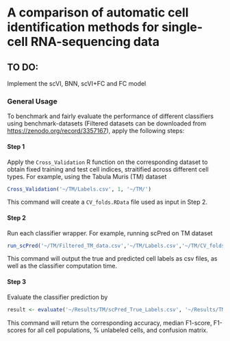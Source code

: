# A comparison of automatic cell identification methods for single-cell RNA-sequencing data

## TO DO:

Implement the scVI, BNN, scVI+FC and FC model


### General Usage

To benchmark and fairly evaluate the performance of different classifiers using benchmark-datasets (Filtered datasets can be downloaded from https://zenodo.org/record/3357167), apply the following steps:

#### Step 1

Apply the ```Cross_Validation``` R function on the corresponding dataset to obtain fixed training and test cell indices, straitified across different cell types. For example, using the Tabula Muris (TM) dataset

```R
Cross_Validation('~/TM/Labels.csv', 1, '~/TM/')
```

This command will create a ```CV_folds.RData``` file used as input in Step 2.

#### Step 2

Run each classifier wrapper. For example, running scPred on TM dataset

```R
run_scPred('~/TM/Filtered_TM_data.csv','~/TM/Labels.csv','~/TM/CV_folds.RData','~/Results/TM/')
```

This command will output the true and predicted cell labels as csv files, as well as the classifier computation time.

#### Step 3

Evaluate the classifier prediction by 

```R
result <- evaluate('~/Results/TM/scPred_True_Labels.csv', '~/Results/TM/scPred_Pred_Labels.csv')
```

This command will return the corresponding accuracy, median F1-score, F1-scores for all cell populations, % unlabeled cells, and confusion matrix.
